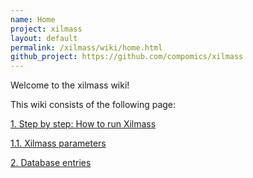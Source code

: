```yaml
---
name: Home
project: xilmass
layout: default
permalink: /xilmass/wiki/home.html
github_project: https://github.com/compomics/xilmass
---
```


Welcome to the xilmass wiki!

This wiki consists of the following page:

[1. Step by step: How to run Xilmass](https://github.com/compomics/xilmass/wiki/1.-Step-by-step:-How-to-run-Xilmass)

[1.1. Xilmass parameters](https://github.com/compomics/xilmass/wiki/1.1.-Xilmass-parameters)

[2. Database entries](https://github.com/compomics/xilmass/wiki/2.-Database-entries)


